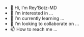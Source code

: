 - 👋 Hi, I’m Rey'Botz-MD
- 👀 I’m interested in ...
- 🌱 I’m currently learning ...
- 💞️ I’m looking to collaborate on ...
- 📫 How to reach me ...

<!---
Rey is a ✨ special ✨ repository because its `README.md` (this file) appears on your GitHub profile.
You can click the Preview link to take a look at your changes.
--->
